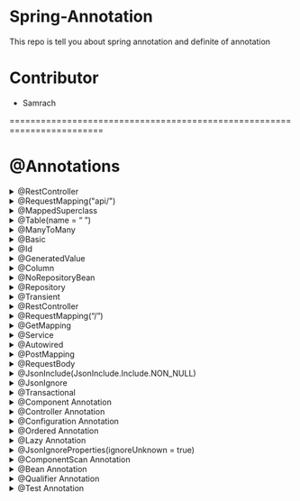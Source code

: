 # Spring-Annotation

This repo is tell you about spring annotation and definite of annotation

# Contributor

- Samrach
<div>========================================================================</div>

# @Annotations

<details>
<summary>@RestController</summary>
<p>
  ប្រើសម្រាប់ កំណត់ថា class មួយណាដែលជា controller class ឬកំណត់ទីតាំងដើម្បី ស្គាល់ controller
</p>
</details>
<details>
<summary>@RequestMapping("api/")</summary>
<p>
  សម្រាប់ Request rout ទៅ endpoint ណាមួយ
</p>
</details>
<details>
<summary>@MappedSuperclass</summary>
<p>
  ប្រើសម្រាប់ចែកfields មានន័យថា យើងមាន class មួយជាមេ ឬentity មួយជាមេ សម្រាប់ចែក fields ដែលមាននៅក្នុង Base Entity ទៅកាន់ Entity កូនៗ
</p>
</details>
<details>
<summary>@Table(name = “ ”)</summary>
<p>
  សម្រាប់ដាក់ឈ្មោះទៅឲ្យ Entity
</p>
</details>
<details>
<summary>@ManyToMany</summary>
<p>
  សម្រាប់ ចងrelationship, FetchType.LAZY សម្រាប់ទាញ entity មកហើយយើងចង់ទាញ row ដែលនៅក្នុង entity នោះមកអត់, មានន័យថា បើគេអត់ហៅ FetchType.LAZY មកប្រើទេ គឺអត់ទាញ data មកទេ
</p>
</details>
<details>
<summary>@Basic</summary>
<p>
  សម្រាប់ default column នៅក្នុង Entity db។ Ex: column id មានdata type ជាlong អញ្ចឹង default វាគឺ 64, data type ជា String អញ្ចឹង default វាគឺ 255 តួអក្សរ
</p>
</details>
<details>
<summary>@Id</summary>
<p>
  សម្រាប់កំណត់ថា Column ហ្នឹងជា id
</p>
</details>
<details>
<summary>@GeneratedValue</summary>
<p>
  សម្រាប់កំណត់ការ Generate Type ID ទៅជា auto ID(auto លេខ ឬលេខអត់តាមលំដាប់) ឬទៅជា ID IDENTITY(រត់តាមលំដាប់លេខ)
</p>
</details>
<details>
<summary>@Column</summary>
<p>
  សម្រាប់កំណត់ attribute ឬcolumn នៅក្នុង Database ថាអាច null បានអត់? កំណត់ length បានប៉ុន្មាន កំណត់ unique ថា column មួយហ្នឹងជា optional ឬក៏ unique
</p>
</details>
<details>
<summary>@NoRepositoryBean</summary>
<p>
  គឺមិនឲ្យបង្កើត Bean ថ្មី
</p>
</details>
<details>
<summary>@Repository</summary>
<p>
  សម្រាប់កំណត់ ថាវាជាប្រភេទ component ដែលធ្វើការទៅលើ repository ។ ហើយត្រូវ Extend ចេញពី JpaRepository មួយទៀតទើបដំណើរការបាន Ex: CategoryRepository: JpaRespository<CategoryEntity, Long> (ចំណាំ <name_entity, type_id ជាអីគេ>) បើ type ជា Long ត្រូវដាក់ Long បើជា String ត្រូវដាក់ String… 
</p>
</details>
<details>
<summary>@Transient</summary>
<p>
  កុំឲ្យ data របស់ variable or function calculate វា store នៅក្នុង db
</p>
</details> 
<details>
<summary>@RestController</summary>
<p>
  សម្រាប់កំណត់ថា វាជាប្រភេទ Controller ហើយបង្កើតជា API ទៀត
</p>
</details> 
<details>
<summary>@RequestMapping(“/”)</summary>
<p>
  សម្រាប់បញ្ជាក់ថា ឲ្យវាស្ថិតនៅ endpoint ណាមួយ
</p>
</details>
<details>
<summary>@GetMapping</summary>
<p>
  សម្រាប់ទៅ get ឬចូលទៅ endpoint ណាមួយដែលយើងចង់ get ។ ហើយ @GetMapping យើងអាចដាក់ rout បន្តបានទៀត Ex: @GetMapping(“/get”)
</p>
</details>
<details>
<summary>@Service</summary>
<p>
  សម្រាប់កំណត់ថា class interface មួយហ្នឹងជា service
</p>
</details>
<details>
<summary>@Autowired</summary>
<p>
  សម្រាប់ inject dependencies យកមកប្រើបា្រស់
</p>
</details>
<details>
<summary>@PostMapping</summary>
<p>
  សម្រាប់ បញ្ជួនឬ post ទៅកាន់ endpoint ឬrout ណាមួយ
</p>
</details>
<details>
<summary>@RequestBody</summary>
<p>
  សម្រាប់ ស្នើសុំ ឬrequest ទិន្នន័យណាដែលយើង ចង់បង្កើតដើម្បីឲ្យ user អាចបញ្ចូលទិន្នន័យបាន
</p>
</details>
<details>
<summary>@JsonInclude(JsonInclude.Include.NON_NULL)</summary>
<p>
  បើសិនជា Field page វា Null ចឹង @JsonInclude អត់ឲ្យ Properties ចេញមកទេ, ទាល់តែវាអត់ null បានឲ្យចេញមក
</p>
</details>
<details>
<summary>@JsonIgnore</summary>
<p>
  hide data មិនចង់បង្ហាញ client ឃើញ។ Ex: ដូចជា password, date of birth, etc
</p>
</details>
<details>
<summary>@Transactional</summary>
<p>
  ប្រើសម្រាប់ ការធ្វើប្រតិបត្តិការអ្វីមួយ ដោយក្នុងប្រតិបត្តិការនោះមាន Process ២ ឬ ច្រើនជាងនេះ Process ទី១ update table user, និង process ទី២ update table invoice អញ្ចឹង អាពីរ process នេះ បើមួយណា update មិន success ទេ វានិង role back មកវិញទាំងអស់, វាអត់ update មួយ ហើយមួយទៀត អត់ update ទេ និយាយទៅដូចឈ្នាប់ AND ដែរ បើវាពិតត្រូវពិតទាំងអស់។
</p>
</details>
<details>
<summary>@Component Annotation</summary>
<p>
  គឺជាមេ ពពួក (@Repository, @Service, @Controller)
</p>
</details>
<details>
<summary>@Controller Annotation</summary>
<p>
</p>
</details>
<details>
<summary>@Configuration Annotation</summary>
<p>
  សម្រាប់ ឲ្យ spring boot ជាអ្នកធ្វើការ configure ជំនួសដោយគ្រាន់តែ ដាក់ annotation មួយនេះ នៅលើ class config
</p>
</details>
<details>
<summary>@Ordered Annotation</summary>
<p>
  សម្រាប់ប្រើនៅលើពពួក component ឬក៏ bean ដើម្បីធ្វើការ sort នៅពេលប្រកាស់ពពួក class ទាំងនោះ មានន័យថា នៅពេលដែល start-up application @Ordered វាជាអ្នកធ្វើការតម្រៀបថាតើ class ណាបង្កើតមុន ហើយ class ណាបង្កើតបន្តបន្ទាប់ 
</p>
</details>
<details>
<summary>@Lazy Annotation</summary>
<p>
  សម្រាប់ប្រើនៅលើ bean, configuration ឬ component class (ពពួកមេ class)។ នៅពេលដែល application start-up running ឬ ចាប់ផ្ដើម run project, class ដែលបានដាក់ @Lazy គឺមិនត្រូវបាន initialize ទេ ឬមិនត្រូវប្រកាសមុនប្រើប្រាស់នោះទេ។ វាចាប់ផ្ដើម បង្កើត ឬ initialize នៅពេលដែលយើងហៅ class ដែលមាន @Lazy ទៅប្រើប្រាស់។
</p>
</details>
<details>
<summary>@JsonIgnoreProperties(ignoreUnknown = true)</summary>
<p>
  ប្រើសម្រាប់ថាឧទាហរណ៍ពេលយើង object នឹងចូល database ឧបមារថា save ចូលមាន field id, name អីចឹងទៅ ហើយស្រាប់តែលើកក្រោយយើងថែម sex មួយទៀត ចឹងបើយើងប្រើ jsonIgnoreproperties នឹងគឹវាអត់ error អីទេ តែបើអត់ប្រើ វានឹង error ថាវារក field sex ទិន្នន័យចាស់ៗអត់ឃើញ ចឹងវាតម្រូវឲ្យយើងទៅដាក់ field sex នៅគ្រប់ទិន្នន័យចាស់ៗទាំងអស់។ 
</p>
</details>
<details>
<summary>@ComponentScan Annotation</summary> 
<p>
ភាគច្រើន ប្រើនៅកន្លែង config file ដែលយើងចង់ឲ្យវា scan នូវ package ណាមួយ (អាចដាក់ ឈ្មោះជា package ក៏បាន ឬជាឈ្មោះ class ក៏បាន ហើយអាច ប្រើបានជា multiple បានទៀត)
Example in java code:
</p>
</details>
<details>
<summary>@Bean Annotation</summary> 
<p>
សម្រាប់ ដាក់នៅលើ function ណា ដែលយើងចង់ឲ្យវាក្លាយទៅជា bean, Bean មានន័យថា object មួយដែលយើងយកមកប្រកាស់ជា public ដែលនៅក្នុង project ទាំងមូល កន្លែងណាក៏អាច ហៅប្រើវាបានដែរ ហើយវាប្រកាស់ តែម្ដងទេ (Singleton)
</p>
</details>
<details>
<summary>@Qualifier Annotation</summary>
<p>
មានន័យថា នៅពេលមាន ប្រភេទ Bean លើសពីមួយដែល Bean នោះវាជា ប្រភេទដូចគ្នា ឬ Bean តែមួយនៅក្នុង Spring Applicaton Context យើងត្រូវប្រើប្រាស់ qualifier ដើម្បីបញ្ជាក់ ឈ្មោះផ្សេងគ្នា មានន័យថា មាន Bean ពីរ ផ្សេងគ្នា ដែល Bean នោះជាប្រភេទតែមួយ
  <br>Example Code:
  
```java
public class UserService {
    private final UserRepository userRepository;

    public UserService(@Qualifier("userRepositoryImpl1") UserRepository userRepository) {
        this.userRepository = userRepository;
    }

}

````
  </p>
 </details>

<details>
<summary>@Test Annotation</summary>
<p>
ប្រើប្រាស់នៅលើ Function ណាដែលយើងចង់ Test
<br>Example Code:

```java
@Test
void givenPerson_whenSerializing_thenIdFieldIgnored()
  throws JsonProcessingException {

    Person person = new Person(1L, "My First Name", "My Last Name");
    String result = new ObjectMapper().writeValueAsString(person);

    assertThat(result, containsString("firstName"));
    assertThat(result, containsString("lastName"));
    assertThat(result, not(containsString("id")));
}
````

</p>
</details>
